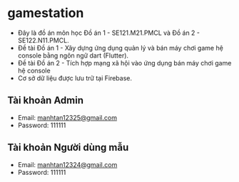 # gamestation

- Đây là đồ án môn học Đồ án 1 - SE121.M21.PMCL và Đồ án 2 - SE122.N11.PMCL.
- Đề tài Đồ án 1 - Xây dựng ứng dụng quản lý và bán máy chơi game hệ console bằng ngôn ngữ dart (Flutter).
- Đề tài Đồ án 2 - Tích hợp mạng xã hội vào ứng dụng bán máy chơi game hệ console
- Cơ sở dữ liệu được lưu trữ tại Firebase.

## Tài khoản Admin
- Email: manhtan12325@gmail.com
- Password: 111111

## Tài khoản Người dùng mẫu
- Email: manhtan12324@gmail.com
- Password: 111111







 


